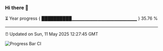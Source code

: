 ### Hi there 👋

⏳ Year progress { ██████████▁▁▁▁▁▁▁▁▁▁▁▁▁▁▁▁▁▁▁▁ } 35.76 %

---

⏰ Updated on Sun, 11 May 2025 12:27:45 GMT

![Progress Bar CI](https://github.com/liununu/liununu/workflows/Progress%20Bar%20CI/badge.svg)
